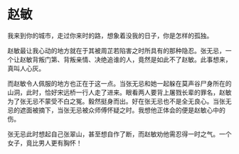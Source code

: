 ﻿赵敏
===========================
我来到你的城市，走过你来时的路，想象着没我的日子，你是怎样的孤独。

赵敏最让我心动的地方就在于其被周芷若陷害之时所具有的那种隐忍。张无忌，一个让赵敏背叛门第、背叛亲情、决绝追谁的人，竟然是如此不了赵敏。此事想来，真叫人心灰。

而赵敏令人佩服的地方也正在于这一点。当张无忌和她一起躲在莫声谷尸身所在的山洞，此时，恰好宋远桥一行人走了进来。眼看两人要背上屠戮长辈的罪名，赵敏为了张无忌不蒙受不白之冤。毅然挺身而出。好在张无忌也不是全无良心。当张无忌的遮面被摘下，当张无忌被众师傅怀疑之时。我想他正体会的便是赵敏心中的伤。

张无忌此时想起自己张翠山，甚至想自作了断，而赵敏劝他需忍得一时之气。一个女子，竟比男人更有胸怀！
